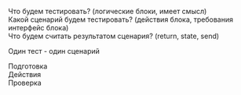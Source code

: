 
Что будем тестировать? (логические блоки, имеет смысл)  
Какой сценарий будем тестировать? (действия блока, требования интерфейс блока)  
Что будем считать результатом сценария? (return, state, send)  

Один тест - один сценарий  

Подготовка  
Действия  
Проверка  
